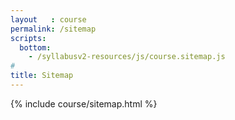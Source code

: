 ```yaml
---
layout   : course
permalink: /sitemap
scripts:
  bottom:
    - /syllabusv2-resources/js/course.sitemap.js
#
title: Sitemap
---
```


{% include course/sitemap.html %}